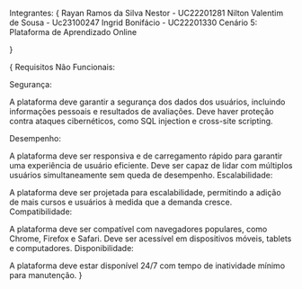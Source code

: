 Integrantes: {
    Rayan Ramos da Silva Nestor - UC22201281
    Nilton Valentim de Sousa - Uc23100247
    Ingrid Bonifácio - UC22201330
    Cenário 5: Plataforma de Aprendizado Online

}


{
Requisitos Não Funcionais:

Segurança:

A plataforma deve garantir a segurança dos dados dos usuários, incluindo informações pessoais e resultados de avaliações.
Deve haver proteção contra ataques cibernéticos, como SQL injection e cross-site scripting.

Desempenho:

A plataforma deve ser responsiva e de carregamento rápido para garantir uma experiência de usuário eficiente.
Deve ser capaz de lidar com múltiplos usuários simultaneamente sem queda de desempenho.
Escalabilidade:

A plataforma deve ser projetada para escalabilidade, permitindo a adição de mais cursos e usuários à medida que a demanda cresce.
Compatibilidade:

A plataforma deve ser compatível com navegadores populares, como Chrome, Firefox e Safari.
Deve ser acessível em dispositivos móveis, tablets e computadores.
Disponibilidade:

A plataforma deve estar disponível 24/7 com tempo de inatividade mínimo para manutenção.
}